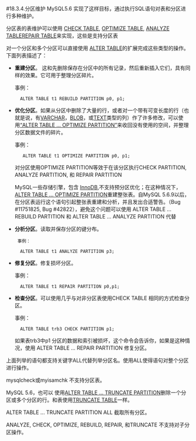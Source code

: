 #18.3.4.分区维护
MySQL5.6 实现了这样目标，通过执行SQL语句对表和分区进行多种维护。

分区表的表维护可以使用 [CHECK TABLE][13.07.02], [OPTIMIZE TABLE][13.07.02], [ANALYZE TABLE][13.07.02][REPAIR TABLE][13.07.02]来实现，这些是支持分区表

对一个分区和多个分区可以直接使用 [ALTER TABLE][13.01.07]的扩展完成这些类型的操作。下面列表描述了：



- **重建分区**。 这和先删除保存在分区中的所有记录，然后重新插入它们，具有同样的效果。它可用于整理分区碎片。
     
    事例：
        
        ALTER TABLE t1 REBUILD PARTITION p0, p1;

    


- **优化分区**。如果从分区中删除了大量的行，或者对一个带有可变长度的行（也就是说，有[VARCHAR][11.04.01]，[BLOB][11.04.03]，或[TEXT][11.04.03]类型的列）作了许多修改，可以使用[“ALTER TABLE ... OPTIMIZE PARTITION”][13.01.07]来收回没有使用的空间，并整理分区数据文件的碎片。
     
     事例：
          
         ALTER TABLE t1 OPTIMIZE PARTITION p0, p1;

     对分区使用OPTIMIZE PARTITION等效于在该分区执行CHECK PARTITION, ANALYZE PARTITION, 和 REPAIR PARTITION 
     
     MySQL一些存储引擎，包含     [InnoDB][14.02.00],不支持预分区优化；在这种情况下， [ALTER TABLE ... OPTIMIZE PARTITION][13.01.07]重建整张表。自MySQL 5.6.9以后，在分区表运行这个语句引起整张表重建和分析，并且发出合适警告。（Bug #11751825, Bug #42822），避免这个问题可以使用 ALTER TABLE ... REBUILD PARTITION 和 ALTER TABLE ... ANALYZE PARTITION  代替





- **分析分区**。读取并保存分区的键分布。
      
       事例：
            
        ALTER TABLE t1 ANALYZE PARTITION p3;
   



- **修复分区**。修复损坏分区。

     事例：
 
        ALTER TABLE t1 REPAIR PARTITION p0,p1;



- **检查分区**。可以使用几乎与对非分区表使用CHECK TABLE 相同的方式检查分区。

     事例：

        ALTER TABLE trb3 CHECK PARTITION p1;

     如果表trb3中p1 分区的数据和索引被损坏，这个命令会告诉你，如果是这种情况，使用 ALTER TABLE ... REPAIR PARTITION 修复分区。

上面列举的语句都支持关键字ALL代替列举分区名。使用ALL使得语句对整个分区进行操作。


mysqlcheck或myisamchk 不支持分区表。

MySQL 5.6，也可以 使用[ALTER TABLE ... TRUNCATE PARTITION][13.01.07]删除一个分区或多个分区的行。和表使用[TRUNCATE TABLE][13.01.33]一样。

ALTER TABLE ... TRUNCATE PARTITION ALL 截取所有分区。

ANALYZE, CHECK, OPTIMIZE, REBUILD, REPAIR, 和TRUNCATE 不支持对子分区操作。

[13.07.02]:../Chapter_13/13.07.02_Table_Maintenance_Statements.md 
[13.01.07]:../Chapter_13/13.01.07_ALTER_TABLE_Syntax.md#13.1.7.1
[14.02.00]:../Chapter_14/14.02.00_The_InnoDB_Storage_Engine.md
[11.04.01]:../Chapter_11/11.04.01_The_CHAR_and_VARCHAR_Types.md
[11.04.03]:../Chapter_11/11.04.03_The_BLOB_and_TEXT_Types.md
[13.01.33]:../Chapter_13/13.01.33_TRUNCATE_TABLE_Syntax.md